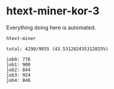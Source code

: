 # htext-miner-kor-3

Everything doing here is automated.

```
htext-miner

total: 4290/9855 (43.531202435312025%)

job0: 776
job1: 900
job2: 844
job3: 924
job4: 846
```